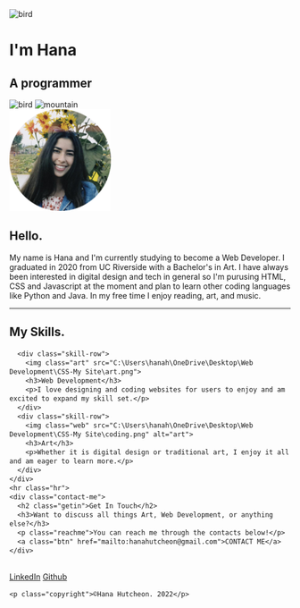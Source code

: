 <!DOCTYPE html>
<html lang="en" dir="ltr">

<head>
  <meta charset="utf-8">
  <title>Hana Hutcheon</title>
  <link rel="stylesheet" href="styles.css">
  <link rel="icon" href="favicon.ico">
  <link rel="preconnect" href="https://fonts.googleapis.com">
  <link rel="preconnect" href="https://fonts.gstatic.com" crossorigin>
  <link href="https://fonts.googleapis.com/css2?family=Merriweather&family=Montserrat&family=Sacramento&display=swap" rel="stylesheet">
</head>

<body>
  <div class="top-container">
    <img class="top-bird" src="C:\Users\hanah\OneDrive\Desktop\Web Development\CSS-My Site\seagull.png" alt="bird">
    <h1>I'm Hana</h1>
    <h2>A programmer</h2>
    <img class="bottom-bird" src="C:\Users\hanah\OneDrive\Desktop\Web Development\CSS-My Site\seagull.png" alt="bird">
    <img src="C:\Users\hanah\OneDrive\Desktop\Web Development\CSS-My Site\mountain.png" alt="mountain">

  </div>
  <div class="middle-container">
    <div class="profile">
      <img src="Hana profile-modified.PNG" alt="Hana Profile">
      <h2 class="hello2">Hello.</h2>
      <p class="hello">My name is Hana and I'm currently studying to become a Web Developer. I graduated in 2020 from UC Riverside with a Bachelor's in Art. I have always been interested in digital design and tech in general so I'm purusing HTML, CSS
        and
        Javascript at the moment and plan to learn other coding languages like Python and Java. In my free time I enjoy reading, art, and music.</p>
    </div>
    <hr class="hr">
    <div class="skills">
      <h2 class="myskills">My Skills.</h2>

      <div class="skill-row">
        <img class="art" src="C:\Users\hanah\OneDrive\Desktop\Web Development\CSS-My Site\art.png">
        <h3>Web Development</h3>
        <p>I love designing and coding websites for users to enjoy and am excited to expand my skill set.</p>
      </div>
      <div class="skill-row">
        <img class="web" src="C:\Users\hanah\OneDrive\Desktop\Web Development\CSS-My Site\coding.png" alt="art">
        <h3>Art</h3>
        <p>Whether it is digital design or traditional art, I enjoy it all and am eager to learn more.</p>
      </div>
    </div>
    <hr class="hr">
    <div class="contact-me">
      <h2 class="getin">Get In Touch</h2>
      <h3>Want to discuss all things Art, Web Development, or anything else?</h3>
      <p class="reachme">You can reach me through the contacts below!</p>
      <a class="btn" href="mailto:hanahutcheon@gmail.com">CONTACT ME</a>
    </div>
  </div>

  <br>
  <div class="bottom-container">
    <a class="footer-link" href="https://www.linkedin.com/in/hana-hutcheon/">LinkedIn</a>
    <a class="footer-link" href="https://github.com/hanahutch">Github</a>

    <p class="copyright">©Hana Hutcheon. 2022</p>
  </div>

</body>

</html>


</html>

